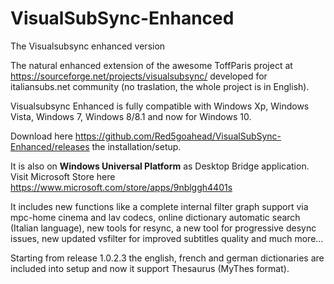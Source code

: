 # VisualSubSync-Enhanced
The Visualsubsync enhanced version

The natural enhanced extension of the awesome ToffParis project at https://sourceforge.net/projects/visualsubsync/ developed 
for italiansubs.net  community (no traslation, the whole project is in English).

Visualsubsync Enhanced is fully compatible with Windows Xp, Windows Vista, Windows 7, Windows 8/8.1 and now for Windows 10.

Download here https://github.com/Red5goahead/VisualSubSync-Enhanced/releases the installation/setup.
 
It is also on **Windows Universal Platform** as Desktop Bridge application.
Visit Microsoft Store here https://www.microsoft.com/store/apps/9nblggh4401s

It includes new functions like a complete internal filter graph support via mpc-home cinema and lav codecs, online dictionary 
automatic search (Italian language), new tools for resync, a new tool for progressive desync issues, new updated vsfilter for 
improved subtitles quality and much more...

Starting from release 1.0.2.3 the english, french and german dictionaries are included into setup and 
now it support Thesaurus (MyThes format).
